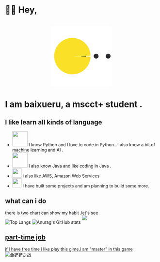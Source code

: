 # 👋🏻 Hey,
<div align="center">
	<br>
	<img src="https://raw.githubusercontent.com/Aniket965/Aniket965/master/pacman.svg?sanitize=true" width="200" height="200">
</div>

# I am baixueru, a mscct+ student . 
## I like learn all kinds of language 
- <img src="https://media.giphy.com/media/KAq5w47R9rmTuvWOWa/giphy.gif" width=50 height=50>  I know Python and I love to code in Python . I also know a bit of machine learning and AI . <br>
- <img src="https://seeklogo.com/images/J/java-logo-7F8B35BAB3-seeklogo.com.png" width=50 height=50>  I also know Java and like coding in Java . 
- <img src="https://cdn.svgporn.com/logos/aws.svg" width=30 height=30>  I also like AWS, Amazon Web Services<br>
- <img src="https://media0.giphy.com/media/pylpD8AoQCf3CQ1oO2/giphy.gif" width=30 height=30>  I have built some projects and am planning to build some more.<br>


    
## what can i do

there is two chart can show my habit .let's see
<img align= "right" width= "250" src= "https://pa1.narvii.com/6580/8098c6e9207376889eeb0532d9f5a0723c4d73f5_hq.gif"/>


 
![Top Langs](https://github-readme-stats.vercel.app/api/top-langs/?username=1baixueru)
![Anurag's GitHub stats](https://github-readme-stats.vercel.app/api?username=1baixueru)
 <a href="https://www.linkedin.com/in/hrishikesh-bhanja-9348a81b2/">

## part-time job
if i have free time i like play this gime,i am "master" in this game
![金铲铲之战](https://th.bing.com/th?id=OIP.zd0VmjD437EfC5TtCy9b1QHaHa&w=250&h=250&c=8&rs=1&qlt=90&o=6&cb=13&dpr=1.5&pid=3.1&rm=2.jpg)
   
  
